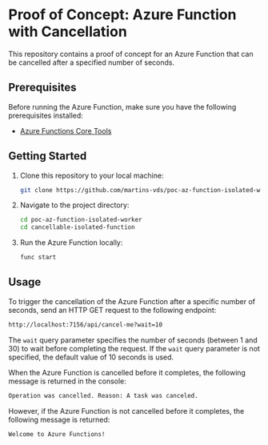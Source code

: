# Proof of Concept: Azure Function with Cancellation

This repository contains a proof of concept for an Azure Function that can be cancelled after a specified number of seconds.

## Prerequisites

Before running the Azure Function, make sure you have the following prerequisites installed:

- [Azure Functions Core Tools](https://docs.microsoft.com/en-us/azure/azure-functions/functions-run-local?tabs=windows%2Ccsharp%2Cbash)

## Getting Started

1. Clone this repository to your local machine:

    ```bash
    git clone https://github.com/martins-vds/poc-az-function-isolated-worker.git
    ```

2. Navigate to the project directory:

    ```bash
    cd poc-az-function-isolated-worker
    cd cancellable-isolated-function
    ```

3. Run the Azure Function locally:

    ```bash
    func start
    ```

## Usage

To trigger the cancellation of the Azure Function after a specific number of seconds, send an HTTP GET request to the following endpoint:

```bash
http://localhost:7156/api/cancel-me?wait=10
```

The `wait` query parameter specifies the number of seconds (between 1 and 30) to wait before completing the request. If the `wait` query parameter is not specified, the default value of 10 seconds is used.

When the Azure Function is cancelled before it completes, the following message is returned in the console:

```bash
Operation was cancelled. Reason: A task was canceled.
```

However, if the Azure Function is not cancelled before it completes, the following message is returned:

```bash
Welcome to Azure Functions!
```
